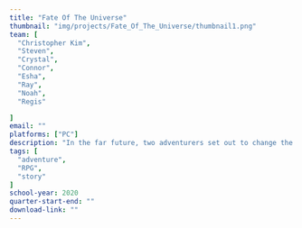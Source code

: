 ```yaml
---
title: "Fate Of The Universe"
thumbnail: "img/projects/Fate_Of_The_Universe/thumbnail1.png"
team: [
  "Christopher Kim", 
  "Steven", 
  "Crystal", 
  "Connor", 
  "Esha", 
  "Ray", 
  "Noah", 
  "Regis"

]
email: ""
platforms: ["PC"]
description: "In the far future, two adventurers set out to change the ultimate fate of the universe."
tags: [ 
  "adventure",
  "RPG", 
  "story"
]
school-year: 2020
quarter-start-end: ""
download-link: ""
---
```

